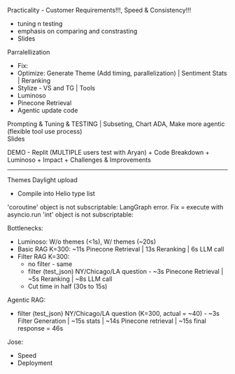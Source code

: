 Practicality - Customer Requirements!!!, Speed & Consistency!!!

-  tuning  n testing
-  emphasis on comparing and constrasting
-  Slides


Parralellization 
- Fix: 
- Optimize: Generate Theme (Add timing, parallelization) |  Sentiment Stats | Reranking 
- Stylize - VS and TG | Tools 
- Luminoso
- Pinecone Retrieval
- Agentic update code


Prompting & Tuning & TESTING |  Subseting, Chart ADA, Make more agentic (flexible tool use process)    
Slides

DEMO - Replit (MULTIPLE users test with Aryan) +  Code Breakdown + Luminoso + Impact + Challenges & Improvements  


_________________

Themes Daylight upload
 - Compile into Helio type list


'coroutine' object is not subscriptable:
LangGraph error. Fix = execute with asyncio.run
'int' object is not subscriptable:



Bottlenecks:

- Luminoso: W/o themes (<1s), W/ themes (~20s)
- Basic RAG K=300: ~11s Pinecone Retrieval | 13s Reranking | 6s LLM call
- Filter RAG K=300:
  - no filter - same
  - filter (test_json) NY/Chicago/LA question - ~3s Pinecone Retrieval | ~5s Reranking | ~8s LLM call
  - Cut time in half (30s to 15s)

Agentic RAG:
- filter (test_json) NY/Chicago/LA question (K=300, actual = ~40) - ~3s Filter Generation | ~15s stats | ~14s Pinecone retrieval | ~15s final response = 46s


Jose:
- Speed
- Deployment
